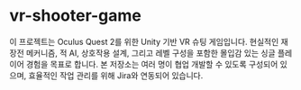 # vr-shooter-game
이 프로젝트는 Oculus Quest 2를 위한 Unity 기반 VR 슈팅 게임입니다. 현실적인 재장전 메커니즘, 적 AI, 상호작용 설계, 그리고 레벨 구성을 포함한 몰입감 있는 싱글 플레이어 경험을 목표로 합니다. 본 저장소는 여러 명이 협업 개발할 수 있도록 구성되어 있으며, 효율적인 작업 관리를 위해 Jira와 연동되어 있습니다.
